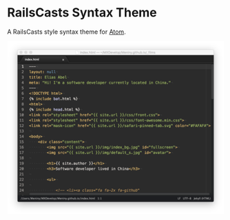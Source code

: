 # RailsCasts Syntax Theme

A RailsCasts style syntax theme for [Atom](https://atom.io).

![railscasts theme](./screenshot.png)
